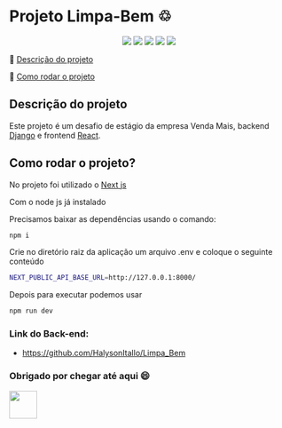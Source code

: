 # Projeto Limpa-Bem ♲ 

<p align="center">
  <img src="https://img.shields.io/badge/React-20232A?style=for-the-badge&logo=react&logoColor=61DAFB"/>
  <img src="https://img.shields.io/badge/TypeScript-007ACC?style=for-the-badge&logo=typescript&logoColor=white"/>
  <img src="https://img.shields.io/badge/GitHub-100000?style=for-the-badge&logo=github&logoColor=white"/>
  <img src="https://img.shields.io/badge/HTML5-E34F26?style=for-the-badge&logo=html5&logoColor=white" />
  <img src="https://img.shields.io/badge/CSS3-1572B6?style=for-the-badge&logo=css3&logoColor=white" />
</p>

:small_blue_diamond: [Descrição do projeto](#descrição-do-projeto)

:small_blue_diamond: [Como rodar o projeto](#como-rodar-o-projeto)


## Descrição do projeto
Este projeto é um desafio de estágio da empresa Venda Mais, backend [Django](https://www.djangoproject.com/) e frontend [React](https://pt-br.reactjs.org/).

## Como rodar o projeto?

No projeto foi utilizado o [Next js](https://nextjs.org/)

Com o node js já instalado 

Precisamos baixar as dependências usando o comando:

```sh
npm i
```
Crie no diretório raiz da aplicação um arquivo .env e coloque o seguinte conteúdo

```sh
NEXT_PUBLIC_API_BASE_URL=http://127.0.0.1:8000/
```

Depois para executar podemos usar 

```sh
npm run dev
```

### Link do Back-end:
- https://github.com/HalysonItallo/Limpa_Bem


### Obrigado por chegar até aqui 😄

<img src="https://camo.githubusercontent.com/4f373cf8f1fdb8657ba7147239c7a5c4a29573c0f2bb0620d0508286a303a24d/68747470733a2f2f692e696d6775722e636f6d2f55304d354e4e6f2e706e67" height="50px">